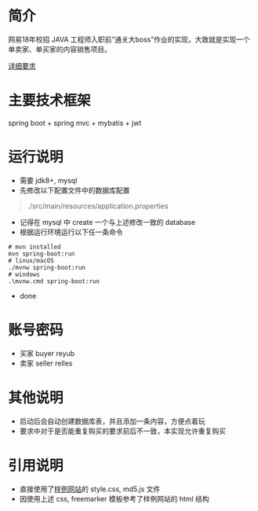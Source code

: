 # 简介

网易18年校招 JAVA 工程师入职前“通关大boss”作业的实现，大致就是实现一个单卖家、单买家的内容销售项目。

[详细要求][1]

# 主要技术框架
spring boot + spring mvc + mybatis + jwt 

# 运行说明

- 需要 jdk8+, mysql
- 先修改以下配置文件中的数据库配置
> ./src/main/resources/application.properties
- 记得在 mysql 中 create 一个与上述修改一致的 database
- 根据运行环境运行以下任一条命令
``` 
# mvn installed
mvn spring-boot:run
# linux/macOS
./mvnw spring-boot:run
# windows
.\mvnw.cmd spring-boot:run
```
- done

# 账号密码
- 买家 buyer reyub
- 卖家 seller relles

# 其他说明

- 启动后会自动创建数据库表，并且添加一条内容，方便点着玩
- 要求中对于是否能重复购买的要求前后不一致，本实现允许重复购买

# 引用说明

- 直接使用了[样例网站][2]的 style.css, md5.js 文件
- 因使用上述 css, freemarker 模板参考了样例网站的 html 结构

[1]: http://easeplan.netease.com/#/detail/70
[2]: http://59.111.100.242:8080/

